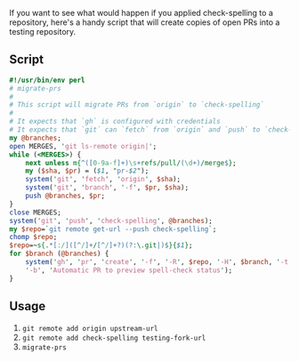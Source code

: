If you want to see what would happen if you applied check-spelling to a repository, here's a handy script that will create copies of open PRs into a testing repository.

## Script

```perl
#!/usr/bin/env perl
# migrate-prs
#
# This script will migrate PRs from `origin` to `check-spelling`
#
# It expects that `gh` is configured with credentials
# It expects that `git` can `fetch` from `origin` and `push` to `check-spelling`
my @branches;
open MERGES, 'git ls-remote origin|';
while (<MERGES>) {
    next unless m{^([0-9a-f]+)\s+refs/pull/(\d+)/merge$};
    my ($sha, $pr) = ($1, "pr-$2");
    system('git', 'fetch', 'origin', $sha);
    system('git', 'branch', '-f', $pr, $sha);
    push @branches, $pr;
}
close MERGES;
system('git', 'push', 'check-spelling', @branches);
my $repo=`git remote get-url --push check-spelling`;
chomp $repo;
$repo=~s{.*[:/]([^/]+/[^/]+?)(?:\.git|)$}{$1};
for $branch (@branches) {
    system('gh', 'pr', 'create', '-f', '-R', $repo, '-H', $branch, '-t', "(origin) $branch",
    '-b', 'Automatic PR to preview spell-check status');
}
```

## Usage

1. `git remote add origin upstream-url`
2. `git remote add check-spelling testing-fork-url`
3. `migrate-prs`
